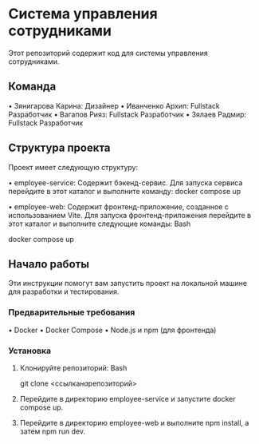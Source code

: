 # Система управления сотрудниками

Этот репозиторий содержит код для системы управления сотрудниками.

## Команда

• Зянигарова Карина: Дизайнер
• Иванченко Архип: Fullstack Разработчик
• Вагапов Рияз: Fullstack Разработчик
• Зялаев Радмир: Fullstack Разработчик

## Структура проекта

Проект имеет следующую структуру:

• employee-service: Содержит бэкенд-сервис. Для запуска сервиса перейдите в этот каталог и выполните команду: docker compose up

• employee-web: Содержит фронтенд-приложение, созданное с использованием Vite. Для запуска фронтенд-приложения перейдите в этот каталог и выполните следующие команды:
Bash

docker compose up

## Начало работы

Эти инструкции помогут вам запустить проект на локальной машине для разработки и тестирования.

### Предварительные требования

• Docker
• Docker Compose
• Node.js и npm (для фронтенда)

### Установка

1. Клонируйте репозиторий:
   Bash

   git clone <ссылка*на*репозиторий>

2. Перейдите в директорию employee-service и запустите docker compose up.

3. Перейдите в директорию employee-web и выполните npm install, а затем npm run dev.

